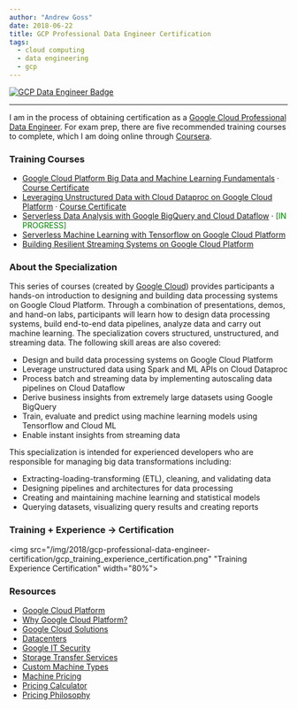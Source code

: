 ```yaml
---
author: "Andrew Goss"
date: 2018-06-22
title: GCP Professional Data Engineer Certification
tags:
  - cloud computing
  - data engineering
  - gcp
---
```

<a href="https://cloud.google.com/certification/data-engineer" target=_><img src="/img/2018/gcp-professional-data-engineer-certification/gcp_data_engineer_badge.png" alt="GCP Data Engineer Badge"></a><br>
<hr>

I am in the process of obtaining certification as a <a href="https://cloud.google.com/certification/data-engineer" target=_>Google Cloud Professional Data Engineer</a>. For exam prep, there are five recommended training courses to complete, which I am doing online through <a href="https://www.coursera.org/specializations/gcp-data-machine-learning" target=_>Coursera</a>.

### Training Courses
* <a href="/2018/gcp-professional-data-engineer-certification/gcp_big_data_ml_fundamentals">Google Cloud Platform Big Data and Machine Learning Fundamentals</a><span class="separator"> &middot; </span><span class="taglist"><a href="https://www.coursera.org/account/accomplishments/certificate/H3TBJEJFNPKG" target=_>Course Certificate</a></span>
* <a href="/2018/gcp-professional-data-engineer-certification/gcp_unstructured_dataproc">Leveraging Unstructured Data with Cloud Dataproc on Google Cloud Platform</a><span class="separator"> &middot; </span><span class="taglist"><a href="https://www.coursera.org/account/accomplishments/certificate/NJYSJACUJAJT" target=_>Course Certificate</a></span>
* <a href="/2018/gcp-professional-data-engineer-certification/gcp_serverless_data_analysis">Serverless Data Analysis with Google BigQuery and Cloud Dataflow</a><span class="separator"> &middot; </span><font color="green">[IN PROGRESS]</font>
* <a href="/2018/gcp-professional-data-engineer-certification/gcp_serverless_ml">Serverless Machine Learning with Tensorflow on Google Cloud Platform</a>
* <a href="/2018/gcp-professional-data-engineer-certification/gcp_streaming_systems">Building Resilient Streaming Systems on Google Cloud Platform</a>

### About the Specialization
This series of courses (created by <a href="https://cloud.google.com" target=_>Google Cloud</a>) provides participants a hands-on introduction to designing and building data processing systems on Google Cloud Platform. Through a combination of presentations, demos, and hand-on labs, participants will learn how to design data processing systems, build end-to-end data pipelines, analyze data and carry out machine learning. The specialization covers structured, unstructured, and streaming data. The following skill areas are also covered:

* Design and build data processing systems on Google Cloud Platform
* Leverage unstructured data using Spark and ML APIs on Cloud Dataproc
* Process batch and streaming data by implementing autoscaling data pipelines on Cloud Dataflow
* Derive business insights from extremely large datasets using Google BigQuery
* Train, evaluate and predict using machine learning models using Tensorflow and Cloud ML
* Enable instant insights from streaming data

This specialization is intended for experienced developers who are responsible for managing big data transformations including:

* Extracting-loading-transforming (ETL), cleaning, and validating data
* Designing pipelines and architectures for data processing
* Creating and maintaining machine learning and statistical models
* Querying datasets, visualizing query results and creating reports

### Training + Experience -> Certification
<img src="/img/2018/gcp-professional-data-engineer-certification/gcp_training_experience_certification.png" "Training Experience Certification" width="80%">

### Resources
* <a href="https://cloud.google.com" target=_>Google Cloud Platform</a>
* <a href="https://cloud.google.com/why-google" target=_>Why Google Cloud Platform?</a>
* <a href="https://cloud.google.com/solutions" target=_>Google Cloud Solutions</a>
* <a href="https://www.google.com/about/datacenters" target=_>Datacenters</a>
* <a href="https://cloud.google.com/files/Google-CommonSecurity-WhitePaper-v1.4.pdf" target=_>Google IT Security</a>
* <a href="https://cloud.google.com/storage/transfer" target=_>Storage Transfer Services</a>
* <a href="https://cloud.google.com/custom-machine-types" target=_>Custom Machine Types</a>
* <a href="https://cloud.google.com/compute/pricing" target=_>Machine Pricing</a>
* <a href="https://cloud.google.com/products/calculator" target=_>Pricing Calculator</a>
* <a href="https://cloud.google.com/pricing/philosophy" target=_>Pricing Philosophy</a>
<br class="custom">
